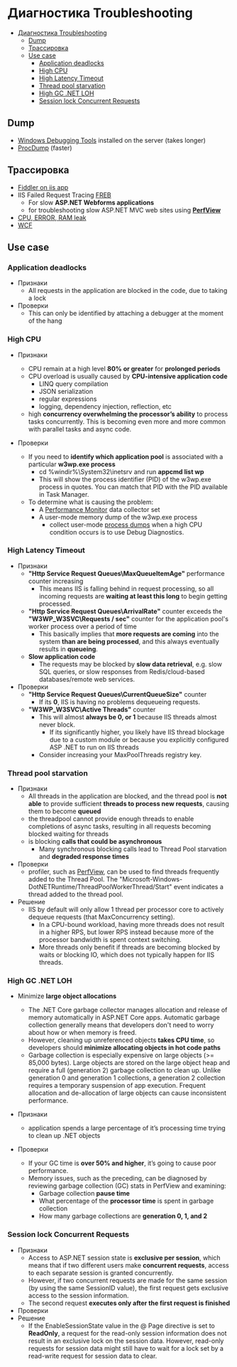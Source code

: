 # Диагностика Troubleshooting

- [Диагностика Troubleshooting](#диагностика-troubleshooting)
  - [Dump](#dump)
  - [Трассировка](#трассировка)
  - [Use case](#use-case)
    - [Application deadlocks](#application-deadlocks)
    - [High CPU](#high-cpu)
    - [High Latency Timeout](#high-latency-timeout)
    - [Thread pool starvation](#thread-pool-starvation)
    - [High GС .NET LOH](#high-gс-net-loh)
    - [Session lock Concurrent Requests](#session-lock-concurrent-requests)

## Dump

- [Windows Debugging Tools](todo) installed on the server (takes longer)
- [ProcDump](todo) (faster)

## Трассировка

- [Fiddler on iis app](http://www.markhneedham.com/blog/2009/06/24/using-fiddler-with-iis/)
- IIS Failed Request Tracing [FREB](https://blogs.msdn.microsoft.com/docast/2016/04/28/troubleshooting-iis-request-performance-slowness-issues-using-freb-tracing/)
	- For slow __ASP.NET Webforms applications__
	- for troubleshooting slow ASP.NET MVC web sites using __[PerfView](perfview.md)__
- [CPU, ERROR, RAM leak](https://www.iis.net/learn/troubleshoot/performance-issues)
- [WCF](protocols.integration/wcf.troubleshooting.md#трассировка)

## Use case

### Application deadlocks

- Признаки
  - All requests in the application are blocked in the code, due to taking a lock
- Проверки
  - This can only be identified by attaching a debugger at the moment of the hang

### High CPU

- Признаки
  - CPU remain at a high level __80% or greater__ for __prolonged periods__
  - CPU overload is usually caused by __CPU-intensive application code__
    - LINQ query compilation
    - JSON serialization
    - regular expressions
    - logging, dependency injection, reflection, etc
  - high __concurrency overwhelming the processor’s ability__ to process tasks concurrently. This is becoming even more and more common with parallel tasks and async code.

- Проверки
  - If you need to __identify which application pool__ is associated with a particular __w3wp.exe process__
    - cd %windir%\System32\inetsrv and run __appcmd list wp__
    - This will show the process identifier (PID) of the w3wp.exe process in quotes. You can match that PID with the PID available in Task Manager.
  - To determine what is causing the problem:
    - A [Performance Monitor](perfmon.md) data collector set
    - A user-mode memory dump of the w3wp.exe process
      - collect user-mode [process dumps](https://learn.microsoft.com/en-us/troubleshoot/developer/webapps/iis/health-diagnostic-performance/troubleshoot-high-cpu-in-iis-app-pool) when a high CPU condition occurs is to use Debug Diagnostics.

### High Latency Timeout

- Признаки
  - __"Http Service Request Queues\MaxQueueItemAge"__ performance counter increasing
    - This means IIS is falling behind in request processing, so all incoming requests are __waiting at least this long__ to begin getting processed.
  - __"Http Service Request Queues\ArrivalRate"__ counter exceeds the __"W3WP_W3SVC\Requests / sec"__ counter for the application pool's worker process over a period of time
    - This basically implies that __more requests are coming__ into the system __than are being processed__, and this always eventually results in __queueing__.
  - __Slow application code__
    - The requests may be blocked by __slow data retrieval__, e.g. slow SQL queries, or slow responses from Redis/cloud-based databases/remote web services. 
- Проверки
  - __"Http Service Request Queues\CurrentQueueSize"__ counter
    - If its __0__, IIS is having no problems dequeueing requests.
  - __"W3WP_W3SVC\Active Threads"__ counter
    - This will almost __always be 0, or 1__ because IIS threads almost never block.
      - If its significantly higher, you likely have IIS thread blockage due to a custom module or because you explicitly configured ASP .NET to run on IIS threads
    - Consider increasing your MaxPoolThreads registry key.

### Thread pool starvation

- Признаки
  - All threads in the application are blocked, and the thread pool is __not able__ to provide sufficient __threads to process new requests__, causing them to become __queued__
  - the threadpool cannot provide enough threads to enable completions of async tasks, resulting in all requests becoming blocked waiting for threads
  - is blocking __calls that could be asynchronous__
    - Many synchronous blocking calls lead to Thread Pool starvation and __degraded response times__
- Проверки
  - profiler, such as [PerfView](perfview.md), can be used to find threads frequently added to the Thread Pool. The "Microsoft-Windows-DotNETRuntime/ThreadPoolWorkerThread/Start" event indicates a thread added to the thread pool.
- Решение
  - IIS by default will only allow 1 thread per processor core to actively dequeue requests (that MaxConcurrency setting). 
    - In a CPU-bound workload, having more threads does not result in a higher RPS, but lower RPS instead because more of the processor bandwidth is spent context switching.
    - More threads only benefit if threads are becoming blocked by waits or blocking IO, which does not typically happen for IIS threads.

### High GС .NET LOH

- Minimize __large object allocations__
  - The .NET Core garbage collector manages allocation and release of memory automatically in ASP.NET Core apps. Automatic garbage collection generally means that developers don't need to worry about how or when memory is freed.
  - However, cleaning up unreferenced objects __takes CPU time__, so developers should __minimize allocating objects in hot code paths__
  - Garbage collection is especially expensive on large objects (>= 85,000 bytes). Large objects are stored on the large object heap and require a full (generation 2) garbage collection to clean up. Unlike generation 0 and generation 1 collections, a generation 2 collection requires a temporary suspension of app execution. Frequent allocation and de-allocation of large objects can cause inconsistent performance.

- Признаки
  - application spends a large percentage of it’s processing time trying to clean up .NET objects  
- Проверки
  - If your GC time is __over 50% and higher__, it’s going to cause poor performance.
  - Memory issues, such as the preceding, can be diagnosed by reviewing garbage collection (GC) stats in PerfView and examining:
    - Garbage collection __pause time__
    - What percentage of the __processor time__ is spent in garbage collection
    - How many garbage collections are __generation 0, 1, and 2__

### Session lock Concurrent Requests

- Признаки
  - Access to ASP.NET session state is __exclusive per session__, which means that if two different users make __concurrent requests__, access to each separate session is granted concurrently.
  - However, if two concurrent requests are made for the same session (by using the same SessionID value), the first request gets exclusive access to the session information.
  - The second request __executes only after the first request is finished__
- Проверки
- Решение
  - If the EnableSessionState value in the @ Page directive is set to __ReadOnly__, a request for the read-only session information does not result in an exclusive lock on the session data. However, read-only requests for session data might still have to wait for a lock set by a read-write request for session data to clear.

